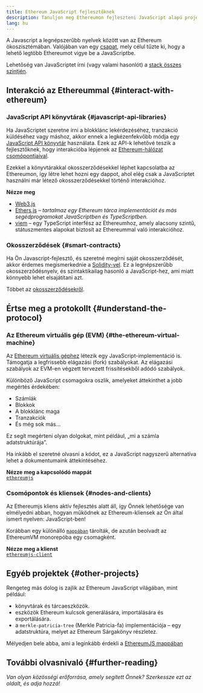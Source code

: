 ```yaml
---
title: Ethereum JavaScript fejlesztőknek
description: Tanuljon meg Ethereumon fejleszteni JavaScript alapú projektek és eszközök használatával.
lang: hu
---
```


A Javascript a legnépszerűbb nyelvek között van az Ethereum ökoszisztémában. Valójában van egy [csapat](https://github.com/ethereumjs), mely célul tűzte ki, hogy a lehető legtöbb Ethereumot vigye be a JavaScriptbe.

Lehetőség van JavaScriptet írni (vagy valami hasonlót) a [stack összes szintjén](/developers/docs/ethereum-stack/).

## Interakció az Ethereummal {#interact-with-ethereum}

### JavaScript API könyvtárak {#javascript-api-libraries}

Ha JavaScriptet szeretne írni a blokklánc lekérdezéséhez, tranzakció küldéséhez vagy máshoz, akkor ennek a legkézenfekvőbb módja egy [JavaScript API könyvtár](/developers/docs/apis/javascript/) használata. Ezek az API-k lehetővé teszik a fejlesztőknek, hogy interakcióba lépjenek az [Ethereum-hálózat csomópontjaival](/developers/docs/nodes-and-clients/).

Ezekkel a könyvtárakkal okosszerződésekkel léphet kapcsolatba az Ethereumon, így létre lehet hozni egy dappot, ahol elég csak a JavaScriptet használni már létező okosszerződésekkel történő interakcióhoz.

**Nézze meg**

- [Web3.js](https://web3js.readthedocs.io/)
- [Ethers.js](https://docs.ethers.io/) _– tartalmaz egy Ethereum tárca implementációt és más segédprogramokat JavaScriptben és TypeScriptben._
- [viem](https://viem.sh) – egy TypeScript interfész az Ethereumhoz, amely alacsony szintű, státuszmentes alapokat biztosít az Ethereummal való interakcióhoz.

### Okosszerződések {#smart-contracts}

Ha Ön Javascript-fejlesztő, és szeretné megírni saját okosszerződését, akkor érdemes megismerkednie a [Solidity-vel](https://solidity.readthedocs.io). Ez a legnépszerűbb okosszerződésnyelv, és szintaktikailag hasonló a JavaScript-hez, ami miatt könnyebb lehet elsajátítani azt.

Többet az [okosszerződésekről](/developers/docs/smart-contracts/).

## Értse meg a protokollt {#understand-the-protocol}

### Az Ethereum virtuális gép (EVM) {#the-ethereum-virtual-machine}

Az [Ethereum virtuális géphez](/developers/docs/evm/) létezik egy JavaScript-implementáció is. Támogatja a legfrissebb elágazási (fork) szabályokat. Az elágazási szabályok az EVM-en végzett tervezett frissítésekből adódó szabályok.

Különböző JavaScript csomagokra oszlik, amelyeket áttekinthet a jobb megértés érdekében:

- Számlák
- Blokkok
- A blokklánc maga
- Tranzakciók
- És még sok más...

Ez segít megérteni olyan dolgokat, mint például, „mi a számla adatstruktúrája”.

Ha inkább el szeretné olvasni a kódot, ez a JavaScript nagyszerű alternatíva lehet a dokumentumaink áttekintéséhez.

**Nézze meg a kapcsolódó mappát**  
[`ethereumjs`](https://github.com/ethereumjs/ethereumjs-vm)

### Csomópontok és kliensek {#nodes-and-clients}

Az Ethereumjs kliens aktív fejlesztés alatt áll, így Önnek lehetősége van elmélyedni abban, hogyan működnek az Ethereum-kliensek az Ön által ismert nyelven: JavaScript-ben!

Korábban egy különálló [`mappában`](https://github.com/ethereumjs/ethereumjs-client) tárolták, de azután beolvadt az EthereumVM monorepóba egy csomagként.

**Nézze meg a klienst**  
[`ethereumjs-client`](https://github.com/ethereumjs/ethereumjs-monorepo/tree/master/packages/client)

## Egyéb projektek {#other-projects}

Rengeteg más dolog is zajlik az Ethereum JavaScript világában, mint például:

- könyvtárak és tárcaeszközök.
- eszközök Ethereum kulcsok generálására, importálására és exportálására.
- a `merkle-patricia-tree` (Merkle Patricia-fa) implementációja – egy adatstruktúra, melyet az Ethereum Sárgakönyv részletez.

Mélyedjen bele abba, ami a leginkább érdekli a [EthereumJS mappában](https://github.com/ethereumjs)

## További olvasnivaló {#further-reading}

_Van olyan közösségi erőforrása, amely segített Önnek? Szerkessze ezt az oldalt, és adja hozzá!_
